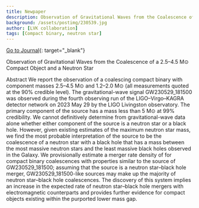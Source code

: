 ```yaml
---
title: Newpaper
description: Observation of Gravitational Waves from the Coalescence of a 2.5–4.5 M⊙ Compact Object and a Neutron Star
background: /assets/postimg/230539.jpg
author: [LVK collaboration]
tags: [Compact binary, neutron star]
---
```


[Go to Journal](https://iopscience.iop.org/article/10.3847/2041-8213/ad5beb){: target="_blank"}

Observation of Gravitational Waves from the Coalescence of a 2.5–4.5 M⊙ Compact Object and a Neutron Star

Abstract
We report the observation of a coalescing compact binary with component masses 2.5–4.5 M⊙ and 1.2–2.0 M⊙ (all measurements quoted at the 90% credible level). The gravitational-wave signal GW230529_181500 was observed during the fourth observing run of the LIGO–Virgo–KAGRA detector network on 2023 May 29 by the LIGO Livingston observatory. The primary component of the source has a mass less than 5 M⊙ at 99% credibility. We cannot definitively determine from gravitational-wave data alone whether either component of the source is a neutron star or a black hole. However, given existing estimates of the maximum neutron star mass, we find the most probable interpretation of the source to be the coalescence of a neutron star with a black hole that has a mass between the most massive neutron stars and the least massive black holes observed in the Galaxy. We provisionally estimate a merger rate density of 
 for compact binary coalescences with properties similar to the source of GW230529_181500; assuming that the source is a neutron star–black hole merger, GW230529_181500-like sources may make up the majority of neutron star–black hole coalescences. The discovery of this system implies an increase in the expected rate of neutron star–black hole mergers with electromagnetic counterparts and provides further evidence for compact objects existing within the purported lower mass gap.
